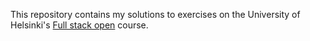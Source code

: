 This repository contains my solutions to exercises on the University of Helsinki's [Full stack open](https://fullstackopen.com/en) course.
